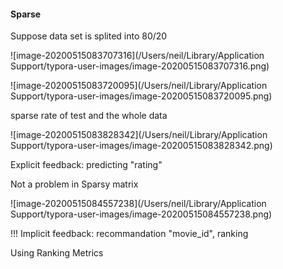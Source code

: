 #### Sparse

Suppose data set is splited into 80/20

![image-20200515083707316](/Users/neil/Library/Application Support/typora-user-images/image-20200515083707316.png)

![image-20200515083720095](/Users/neil/Library/Application Support/typora-user-images/image-20200515083720095.png)

sparse rate of test and the whole data

![image-20200515083828342](/Users/neil/Library/Application Support/typora-user-images/image-20200515083828342.png)

Explicit feedback: predicting "rating"

Not a problem in Sparsy matrix

![image-20200515084557238](/Users/neil/Library/Application Support/typora-user-images/image-20200515084557238.png)



!!! Implicit feedback: recommandation "movie_id", ranking

Using Ranking Metrics

